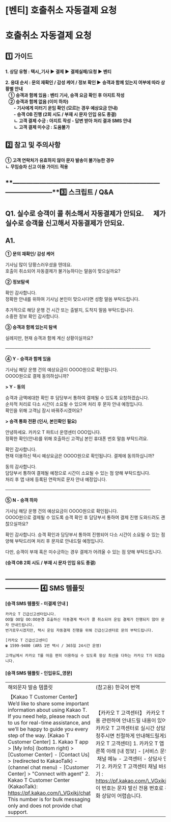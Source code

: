 # [벤티] 호출취소 자동결제 요청

**호출취소 자동결제 요청**
================

**1️⃣ 가이드**
-----------

**1. 상담 유형 : 택시\_기사 ▶ 결제** **▶** **결제실패/요청 ▶ 벤티**

**2. 응대 순서 : 문의 재확인 / 감성 케어 / 정보 확인 ▶** **승객과 함께 있는지 여부에 따라 상황별 안내   
   ① 승객과 함께 있음 : 벤티 기사, 승객 요금 확인 후 아지트 작성  
   ② 승객과 함께 없음 (이미 하차)  
        - 기사에게 미터기 운임 확인 (모르는 경우 예상요금 안내)  
        - 승객 OB 진행 (2회 시도 / 부재 시 문자 인입 유도 종결)  
        ㄴ 고객 결제 수긍 : 아지트 작성 - 답변 받아 처리 결과 SMS 안내  
        ㄴ 고객 결제 미수긍 : 도움불가**

**2️⃣ 참고 및 주의사항**
-----------------

**① 고객 연락처가 유효하지 않아 문자 발송이 불가능한 경우**  
**ㄴ 무임승차 신고 이용 가이드 적용**

**―****―****―****―****―****―****―****―****―****―****―****―****―****―****―****―****―****―****―****―****―****―****―****―****―****―****―****―****―****3️⃣ 스크립트 / Q&A**
-------------------------------------------------------------------------------------------------------------------------------------------------------------------

**Q1.** **실수로 승객이 콜 취소해서 자동결제가 안되요.      제가 실수로 승객을 신고해서 자동결제가 안되요.**
---------------------------------------------------------------------

**A1.**
-------

**① 문의 재확인/ 감성 케어**

기사님 많이 당황스러우셨을 텐데요.   
호출이 취소되어 자동결제가 불가능하다는 말씀이 맞으실까요?

**② 정보탐색**

확인 감사합니다.   
정확한 안내를 위하여 기사님 본인이 맞으시다면 성함 말씀 부탁드립니다.

추가적으로 해당 운행 건 시간 또는 출발지, 도착지 말씀 부탁드립니다.  
소중한 정보 확인 감사합니다.

**③ 승객과 함께 있는지 탐색**

실례지만, 현재 승객과 함께 계신 상황이실까요?

**──────────────────────────────────────────────**

**④ Y - 승객과 함께 있음**

기사님 해당 운행 건의 예상요금이 OOOO원으로 확인됩니다.   
OOOO원으로 결제 동의하십니까?

**> Y - 동의**

승객과 금액에대한 확인 후 담당부서 통하여 결제될 수 있도록 요청하겠습니다.  
순차적 처리로 다소 시간이 소요될 수 있으며 처리 후 문자 안내 예정입니다.  
확인을 위해 고객님 잠시 바꿔주시겠어요?

**> 승객 통화 전환 (인사, 본인확인 필요)**

안녕하세요. 카카오 T 파트너 운영센터 OOO입니다.  
정확한 확인(안내)를 위해 호출하신 고객님 본인 휴대폰 번호 말씀 부탁드려요.

확인 감사합니다.   
현재 이용하신 택시 예상요금은 OOOO원으로 확인됩니다. 결제에 동의하십니까?

동의 감사합니다.  
담당부서 통하여 결제될 예정으로 시간이 소요될 수 있는 점 양해 부탁드립니다.  
처리 후 앱 내에 등록된 연락처로 문자 안내 예정입니다.

**──────────────────────────────────────────────**

**⑤ N - 승객 하차**

기사님 해당 운행 건의 예상요금이 OOOO원으로 확인됩니다.   
OOOO원으로 결제될 수 있도록 승객 확인 후 담당부서 통하여 결제 진행 도와드려도 괜찮으실까요?

확인 감사합니다. 승객 확인과 담당부서 통하여 진행되어 다소 시간이 소요될 수 있는 점   
양해 부탁드리며 처리 후 문자로 안내드릴 예정입니다.

다만, 승객이 부재 혹은 미수긍하는 경우 결제가 어려울 수 있는 점 양해 부탁드립니다.

**(승객 OB 2회 시도 / 부재 시 문자 인입 유도 종결)**

**―****―****―****―****―****―****―****―****―****―****―****―****―****―****―****―****―****―****―****―****―****―****―****―****―****―****―****―****―** **4️⃣** **SMS 템플릿**
---------------------------------------------------------------------------------------------------------------------------------------------------------------------

**[승객 SMS 템플릿 - 미결제 안내 ]**

```
카카오 T 긴급신고센터입니다.   
OO월 OO일 OO:OO분경 호출하신 자동결제 택시가 콜 취소되어 운임 결제가 진행되지 않아 문자 안내드립니다.   
번거로우시겠지만, 택시 운임 자동결제 진행을 위해 긴급신고센터로 문의 부탁드립니다.  
  
[카카오 T 긴급신고센터]   
☎ 1599-9400 (ARS 1번 택시 / 365일 24시간 운영)  
  
고객님께서 카카오 T를 마음 편히 이용하실 수 있도록 항상 최선을 다하는 카카오 T가 되겠습니다.
```

#### **[승객 SMS 템플릿 - 인입유도\_영문]**

|  |  |
| --- | --- |
| 해외문자 발송 템플릿 | (참고용) 한국어 번역 |
| 【Kakao T Customer Center】  We’d like to share some important information about using Kakao T. If you need help, please reach out to us for real-time assistance, and we’ll be happy to guide you every step of the way.  [Kakao T Customer Center] 1. Kakao T app > [My Info] (bottom right) > [Customer Center] - [Contact Us] > (redirected to KakaoTalk) - (channel chat menu) - [Customer Center] > "Connect with agent" 2. Kakao T Customer Center (KakaoTalk): https://pf.kakao.com/\_VGxikj/chat  This number is for bulk messaging only and does not provide chat support. | 【카카오 T 고객센터】  카카오 T 이용 관련하여 안내드릴 내용이 있어요. 카카오 T 고객센터로 실시간 상담을 요청주시면 친절하게 안내해드릴게요.  [카카오 T 고객센터] 1. 카카오 T 앱 - 오른쪽 아래 [내 정보] - [서비스 문의] - 채널 메뉴 - 고객센터 - 상담사 연결하기 2. 카카오 T 고객센터 채널 바로가기 : https://pf.kakao.com/\_VGxikj/chat  이 번호는 문자 발신 전용 번호로 통화 상담이 어렵습니다. |